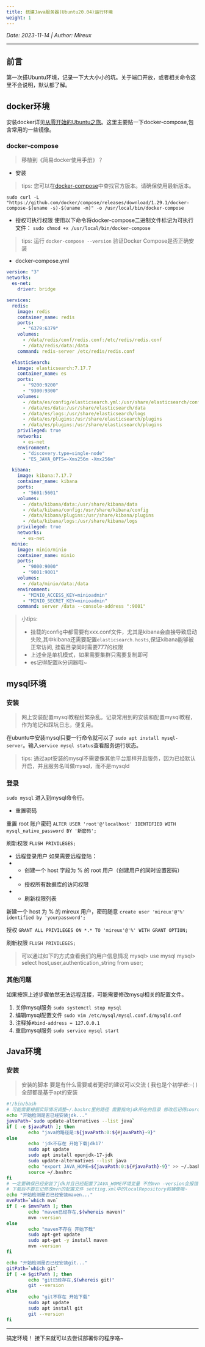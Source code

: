 ```yaml
---
title: 搭建Java服务器(Ubuntu20.04)运行环境
weight: 1
---
```


*Date: 2023-11-14 | Author: Mireux*
___

## 前言

第一次搭Ubuntu环境，记录一下大大小小的坑。关于端口开放，或者相关命令这里不会说明，默认都了解。

## docker环境

安装docker详见[从零开始的Ubuntu之旅](https://samomi0.github.io/docs/GetStartWithUbuntu/)。这里主要贴一下docker-compose,包含常用的一些镜像。
### docker-compose

> 移植到《简易docker使用手册》？

- 安装
>tips: 您可以在[docker-compose](https://github.com/docker/compose/releases)中查找官方版本。请确保使用最新版本。
```
sudo curl -L "https://github.com/docker/compose/releases/download/1.29.1/docker-compose-$(uname -s)-$(uname -m)" -o /usr/local/bin/docker-compose
```
- 授权可执行权限 
使用以下命令将docker-compose二进制文件标记为可执行文件：
`sudo chmod +x /usr/local/bin/docker-compose`
> tips: 运行 `docker-compose --version` 验证Docker Compose是否正确安装

- docker-compose.yml
``` yml
version: "3"
networks:
  es-net:
    driver: bridge

services:
  redis:
    image: redis
    container_name: redis
    ports:
      - "6379:6379"
    volumes:
      - /data/redis/conf/redis.conf:/etc/redis/redis.conf
      - /data/redis/data:/data
    command: redis-server /etc/redis/redis.conf

  elasticSearch:
    image: elasticsearch:7.17.7
    container_name: es
    ports:
      - "9200:9200"
      - "9300:9300"
    volumes:
      - /data/es/config/elasticsearch.yml:/usr/share/elasticsearch/config/elasticsearch.yml
      - /data/es/data:/usr/share/elasticsearch/data
      - /data/es/logs:/usr/share/elasticsearch/logs
      - /data/es/plugins:/usr/share/elasticsearch/plugins
      - /data/es/plugins:/usr/share/elasticsearch/plugins
    privileged: true
    networks:
      - es-net
    environment:
      - "discovery.type=single-node"
      - "ES_JAVA_OPTS=-Xms256m -Xmx256m"

  kibana:
    image: kibana:7.17.7
    container_name: kibana
    ports:
      - "5601:5601"
    volumes:
      - /data/kibana/data:/usr/share/kibana/data
      - /data/kibana/config:/usr/share/kibana/config
      - /data/kibana/plugins:/usr/share/kibana/plugins
      - /data/kibana/logs:/usr/share/kibana/logs
    privileged: true
    networks:
      - es-net
  minio:
    image: minio/minio
    container_name: minio
    ports:
      - "9000:9000"
      - "9001:9001"
    volumes:
      - /data/minio/data:/data
    environment:
      - "MINIO_ACCESS_KEY=minioadmin"
      - "MINIO_SECRET_KEY=minioadmin"
    command: server /data --console-address ":9001"
```
> 小tips:
> - 挂载的config中都需要有xxx.conf文件，尤其是kibana会直接导致启动失败,其中kibana还需要配置`elasticsearch.hosts`,保证kibana能够被正常访问, 挂载目录同时需要777的权限
> - 上述全是单机模式，如果需要集群只需要复制即可
> - es记得配置ik分词器哦~


## mysql环境

### 安装

> 网上安装配置mysql教程纷繁杂乱。记录常用到的安装和配置mysql教程，作为笔记和踩坑日志，便复用。

在ubuntu中安装mysql只要一行命令就可以了 `sudo apt install mysql-server`。输入`service mysql status`查看服务运行状态。

> tips: 通过apt安装的mysql不需要像其他平台那样开启服务，因为已经默认开启，并且服务名叫做mysql，而不是mysqld

### 登录
`sudo mysql` 进入到mysql命令行。

- 重置密码

重置 root 账户密码
`ALTER USER 'root'@'localhost' IDENTIFIED WITH mysql_native_password BY '新密码';`

刷新权限
`FLUSH PRIVILEGES;`

- 远程登录用户
如果需要远程登陆：
- - 创建一个 host 字段为 % 的 root 用户（创建用户的同时设置密码）
- - 授权所有数据库的访问权限
- - 刷新权限列表

新建一个 host 为 % 的 mireux 用户，密码随意 
`create user 'mireux'@'%' identified by 'yourpassword';`

授权
`GRANT ALL PRIVILEGES ON *.* TO 'mireux'@'%' WITH GRANT OPTION;`

刷新权限
`FLUSH PRIVILEGES;`
 
> 可以通过如下的方式查看我们的用户信息情况
> mysql> use mysql
> mysql> select host,user,authentication_string from user;

### 其他问题

如果按照上述步骤依然无法远程连接，可能需要修改mysql相关的配置文件。
1. 关停mysql服务 `sudo systemctl stop mysql`
2. 编辑mysql配置文件 `sudo vim /etc/mysql/mysql.conf.d/mysqld.cnf`
3. 注释掉`#bind-address = 127.0.0.1` 
4. 重启mysql服务 `sudo service mysql start`

## Java环境

### 安装

> 安装的脚本 要是有什么需要或者更好的建议可以交流 ( 我也是个初学者:-( )
> 全部都是基于apt的安装

```bash
#!/bin/bash
# 可能需要根据实际情况调整~/.bashrc里的路径 需要指向jdk所在的目录 修改后记得source
echo "开始检测是否已经安装jdk..."
javaPath=`sudo update-alternatives --list java`
if [ -e $javaPath ]; then
        echo "java的路径是:${javaPath:0:${#javaPath}-9}"
else
        echo 'jdk不存在 开始下载jdk17'
        sudo apt update
        sudo apt install openjdk-17-jdk
        sudo update-alternatives --list java
        echo "export JAVA_HOME=${javaPath:0:${#javaPath}-9}" >> ~/.bashrc
        source ~/.bashrc
fi
# 一定要确保已经安装了jdk并且已经配置了JAVA_HOME环境变量 不然mvn -version会报错
# 下载后不要忘记修改mvn的配置文件 setting.xml中的localRepository和镜像哦~
echo "开始检测是否已经安装maven..."
mvnPath=`which mvn`
if [ -e $mvnPath ]; then
        echo "maven已经存在,$(whereis maven)"
        mvn -version
else
        echo "maven不存在 开始下载"
        sudo apt-get update
        sudo apt-get -y install maven
        mvn -version
fi

echo "开始检测是否已经安装git..."
gitPath=`which git`
if [ -e $gitPath ]; then
        echo "git已经存在,$(whereis git)"
        git --version
else
        echo "git不存在 开始下载"
        sudo apt update
        sudo apt install git
        git --version
fi
```

---
搞定环境！ 接下来就可以去尝试部署你的程序咯~